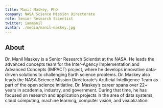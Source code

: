 ```yaml
---
title: Manil Maskey, PhD
company: NASA Science Mission Directorate 
role: Senior Research Scientist
twitter: iammanil
avatar: ./media/manil-maskey.jpg
---
```

## About

Dr. Manil Maskey is a Senior Research Scientist at the NASA. He leads the advanced concepts team for the Inter-Agency Implementation and Advanced Concepts (IMPACT) project, where he develops innovative data-driven solutions to challenging Earth science problems. Dr. Maskey also leads the NASA Science Mission Directorate’s Artificial Intelligence Team as part of the open science initiative. Dr. Maskey’s career spans over 22+ years in academia, industry, and government. During that time, he has focused on research and application projects in the area of data systems, cloud computing, machine learning, computer vision, and visualization.